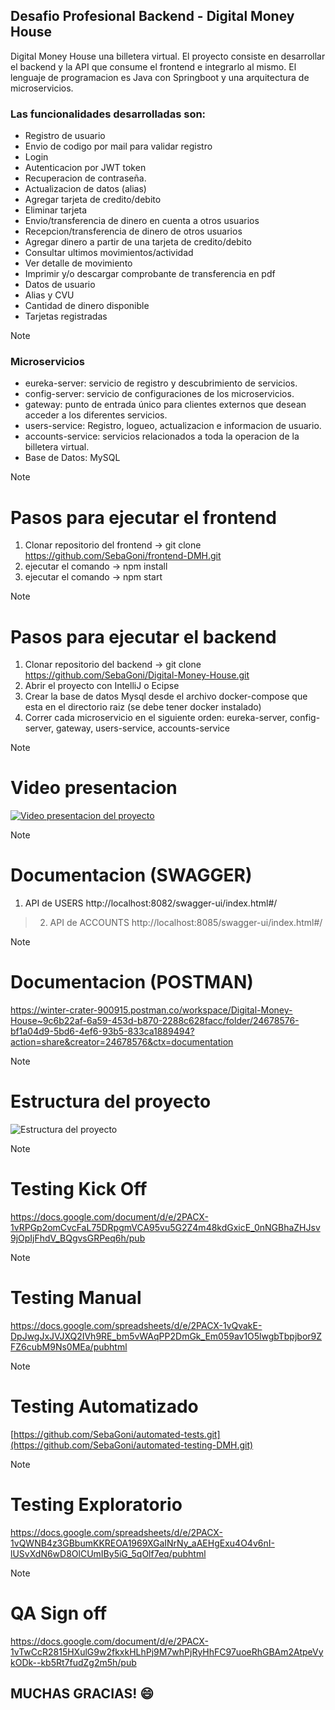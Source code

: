 ## Desafio Profesional Backend - Digital Money House

Digital Money House una billetera virtual. El proyecto consiste en desarrollar el backend y la API que consume el frontend e integrarlo al mismo.
El lenguaje de programacion es Java con Springboot y una arquitectura de microservicios.


### Las funcionalidades desarrolladas son:

- Registro de usuario
- Envio de codigo por mail para validar registro
- Login
- Autenticacion por JWT token
- Recuperacion de contraseña.
- Actualizacion de datos (alias)
- Agregar tarjeta de credito/debito
- Eliminar tarjeta
- Envio/transferencia de dinero en cuenta a otros usuarios
- Recepcion/transferencia de dinero de otros usuarios
- Agregar dinero a partir de una tarjeta de credito/debito
- Consultar ultimos movimientos/actividad
- Ver detalle de movimiento
- Imprimir y/o descargar comprobante de transferencia en pdf
- Datos de usuario
- Alias y CVU
- Cantidad de dinero disponible
- Tarjetas registradas


> [!NOTE]
> ### Microservicios

- eureka-server: servicio de registro y descubrimiento de servicios.
- config-server: servicio de configuraciones de los microservicios.
- gateway: punto de entrada único para clientes externos que desean acceder a los diferentes servicios.
- users-service: Registro, logueo, actualizacion e informacion de usuario.
- accounts-service: servicios relacionados a toda la operacion de la billetera virtual.
- Base de Datos: MySQL


> [!NOTE]
> # Pasos para ejecutar el frontend
> 1. Clonar repositorio del frontend -> git clone https://github.com/SebaGoni/frontend-DMH.git
> 2. ejecutar el comando -> npm install
> 3. ejecutar el comando -> npm start


> [!NOTE]
> # Pasos para ejecutar el backend
> 1. Clonar repositorio del backend -> git clone https://github.com/SebaGoni/Digital-Money-House.git
> 2. Abrir el proyecto con IntelliJ o Ecipse
> 3. Crear la base de datos Mysql desde el archivo docker-compose que esta en el directorio raiz (se debe tener docker instalado)
> 3. Correr cada microservicio en el siguiente orden: eureka-server, config-server, gateway, users-service, accounts-service

> [!NOTE]
> # Video presentacion
[![Video presentacion del proyecto](https://res.cloudinary.com/dbguimlv8/image/upload/v1729521527/presentacion_syqrl3.jpg)](https://youtu.be/ynSnZCV2b4E)

> [!NOTE]
> # Documentacion (SWAGGER)
> 
> 1. API de USERS
> http://localhost:8082/swagger-ui/index.html#/

> 2. API de ACCOUNTS
> http://localhost:8085/swagger-ui/index.html#/

> [!NOTE]
> # Documentacion (POSTMAN)
https://winter-crater-900915.postman.co/workspace/Digital-Money-House~9c6b22af-6a59-453d-b870-2288c628facc/folder/24678576-bf1a04d9-5bd6-4ef6-93b5-833ca1889494?action=share&creator=24678576&ctx=documentation

> [!NOTE]
> # Estructura del proyecto
> ![Estructura del proyecto](https://res.cloudinary.com/dbguimlv8/image/upload/v1729350702/whn9bhfuyrqlheohwe20.jpg)

> [!NOTE]
> # Testing Kick Off
https://docs.google.com/document/d/e/2PACX-1vRPGp2omCvcFaL75DRpgmVCA95vu5G2Z4m48kdGxicE_0nNGBhaZHJsv9jOpIjFhdV_BQgvsGRPeq6h/pub

> [!NOTE]
> # Testing Manual
https://docs.google.com/spreadsheets/d/e/2PACX-1vQvakE-DpJwgJxJVJXQ2IVh9RE_bm5vWAqPP2DmGk_Em059av1O5lwgbTbpjbor9ZFZ6cubM9Ns0MEa/pubhtml

> [!NOTE]
# Testing Automatizado
[https://github.com/SebaGoni/automated-tests.git](https://github.com/SebaGoni/automated-testing-DMH.git)

> [!NOTE]
# Testing Exploratorio
https://docs.google.com/spreadsheets/d/e/2PACX-1vQWNB4z3GBbumKKREOA1969XGaINrNy_aAEHgExu4O4v6nI-lUSvXdN6wD8OlCUmIBy5iG_5qOlf7eq/pubhtml

> [!NOTE]
# QA Sign off
https://docs.google.com/document/d/e/2PACX-1vTwCcR2815HXulG9w2fkxkHLhPj9M7whPjRyHhFC97uoeRhGBAm2AtpeVykODk--kb5Rt7fudZg2m5h/pub



## MUCHAS GRACIAS! :smile:








